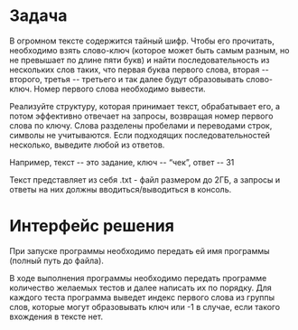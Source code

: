 # Задача

В огромном тексте содержится тайный шифр. Чтобы его прочитать, необходимо взять слово-ключ (которое может быть самым разным, но не превышает по длине пяти букв) и найти последовательность из нескольких слов таких, что первая буква первого слова, вторая -- второго, третья -- третьего и так далее будут образовывать слово-ключ. Номер первого слова необходимо вывести.

Реализуйте структуру, которая принимает текст, обрабатывает его, а потом эффективно отвечает на запросы, возвращая номер первого слова по ключу. Слова разделены пробелами и переводами строк, символы не учитываются. Если подходящих последовательностей несколько, выведите любой из ответов.

Например, текст -- это задание, ключ -- “чек”, ответ -- 31

Текст представляет из себя .txt - файл размером до 2ГБ, а запросы и ответы на них должны вводиться/выводиться в консоль.

# Интерфейс решения

При запуске программы необходимо передать ей имя программы (полный путь до файла).

В ходе выполнения программы необходимо передать программе количество желаемых тестов и далее написать их по порядку.
Для каждого теста программа выведет индекс первого слова из группы слов, которые могут образовывать ключ или -1 в случае, если такого вхождения в тексте нет.
